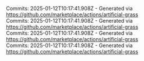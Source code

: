 Commits: 2025-01-12T10:17:41.908Z - Generated via https://github.com/marketplace/actions/artificial-grass
<br>
Commits: 2025-01-12T10:17:41.908Z - Generated via https://github.com/marketplace/actions/artificial-grass
<br>
Commits: 2025-01-12T10:17:41.908Z - Generated via https://github.com/marketplace/actions/artificial-grass
<br>
Commits: 2025-01-12T10:17:41.908Z - Generated via https://github.com/marketplace/actions/artificial-grass
<br>

